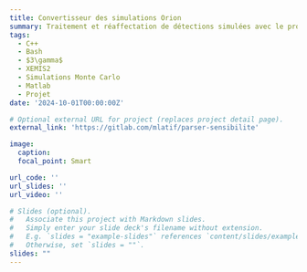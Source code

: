 ```yaml
---
title: Convertisseur des simulations Orion
summary: Traitement et réaffectation de détections simulées avec le programme [Orion](https://gitlab.com/mlatif/tep3g-pollux/-/blob/master/run_reader/run_orion.m?ref_type=heads) pour générer les cartes de sensibilité propres à chaque classes dans le cadre de l'imagerie TEP $3\gamma$.
tags:
  - C++
  - Bash
  - $3\gamma$
  - XEMIS2
  - Simulations Monte Carlo
  - Matlab
  - Projet
date: '2024-10-01T00:00:00Z'

# Optional external URL for project (replaces project detail page).
external_link: 'https://gitlab.com/mlatif/parser-sensibilite'

image:
  caption:
  focal_point: Smart

url_code: ''
url_slides: ''
url_video: ''

# Slides (optional).
#   Associate this project with Markdown slides.
#   Simply enter your slide deck's filename without extension.
#   E.g. `slides = "example-slides"` references `content/slides/example-slides.md`.
#   Otherwise, set `slides = ""`.
slides: ""
---
```

